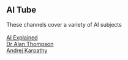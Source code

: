 ## AI Tube
These channels cover a variety of AI subjects</BR></BR>
[AI Explained](https://www.youtube.com/@aiexplained-official/videos)</BR>
[Dr Alan Thompson](https://www.youtube.com/@DrAlanDThompson/videos)</BR>
[Andrej Karpathy](https://www.youtube.com/@AndrejKarpathy/videos)</BR>